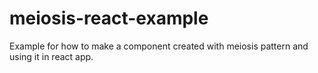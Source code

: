 # meiosis-react-example

Example for how to make a component created with meiosis pattern and using it in react app.
